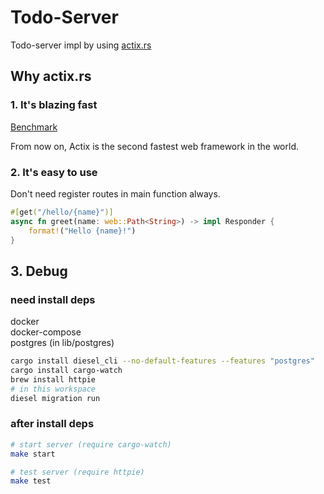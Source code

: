 # Todo-Server

Todo-server impl by using [actix.rs](https://actix.rs)

## Why actix.rs

### 1. It's blazing fast

[Benchmark](https://www.techempower.com/benchmarks/#section=data-r21&hw=ph&test=fortune)

From now on, Actix is the second fastest web framework in the world.

### 2. It's easy to use

Don't need register routes in main function always.

```rust
#[get("/hello/{name}")]
async fn greet(name: web::Path<String>) -> impl Responder {
    format!("Hello {name}!")
}
```

## 3. Debug

### need install deps

docker  
docker-compose  
postgres (in lib/postgres)  

```bash
cargo install diesel_cli --no-default-features --features "postgres"
cargo install cargo-watch
brew install httpie
# in this workspace
diesel migration run
```

### after install deps

```bash
# start server (require cargo-watch) 
make start

# test server (require httpie)
make test
```
